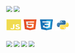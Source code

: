 <div>
  <img width="50%" src="https://github-readme-stats.vercel.app/api?username=debdebinha&show_icons=true&theme=react&hide_border=true"/> 
  <img width="45%" src="https://github-readme-stats.vercel.app/api/top-langs/?username=debdebinha&layout=compact&theme=react&hide_border=true"/>
  <br>
</div>

<div style="display: inline_block"><br>
  <img align="center" alt="Debbie-Js" height="30" width="40" src="https://raw.githubusercontent.com/devicons/devicon/master/icons/javascript/javascript-plain.svg">
  <img align="center" alt="Debbie-HTML" height="30" width="40" src="https://raw.githubusercontent.com/devicons/devicon/master/icons/html5/html5-original.svg">
  <img align="center" alt="Debbie-CSS" height="30" width="40" src="https://raw.githubusercontent.com/devicons/devicon/master/icons/css3/css3-original.svg">
  <img align="center" alt="Debbie-Python" height="30" width="40" src="https://raw.githubusercontent.com/devicons/devicon/master/icons/python/python-original.svg">
</div>
  
  ##
 
<div> 
  <a href="https://twitter.com/dabdebbie" target="_blank"><img src="https://img.shields.io/badge/Twitter-20232A?style=for-the-badge&logo=twitter&logoColor=white" target="_blank"></a>
  <a href="https://instagram.com/debbieperes_" target="_blank"><img src="https://img.shields.io/badge/-Instagram-%23E4405F?style=for-the-badge&logo=instagram&logoColor=white" target="_blank"></a>
 	<a href="https://www.twitch.tv/dabdebbie" target="_blank"><img src="https://img.shields.io/badge/Twitch-9146FF?style=for-the-badge&logo=twitch&logoColor=white" target="_blank"></a> 
  <a href = "littledebora.peres@gmail.com@gmail.com"><img src="https://img.shields.io/badge/-Gmail-%23333?style=for-the-badge&logo=gmail&logoColor=white" target="_blank"></a>
  
</div>
